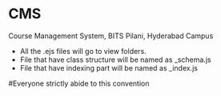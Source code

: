 # CMS
Course Management System, BITS Pilani, Hyderabad Campus

* All the .ejs files will go to view folders.
* File that have class structure will be named as _schema.js
* File that have indexing part will be named as _index.js

#Everyone strictly abide to this convention
